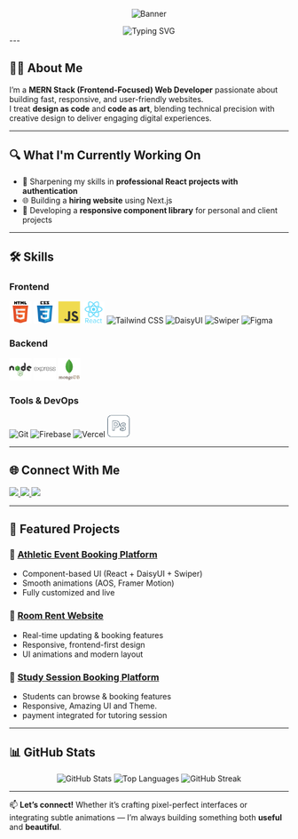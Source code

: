 <!-- Banner Image -->
<p align="center">
  <img src="https://i.ibb.co/4n7YQVYt/Black-and-Yellow-Web-Developer-Linked-In-Banner-2.png" alt="Banner" />
</p>

<div align="center">
  <img src="https://readme-typing-svg.herokuapp.com?font=Fira+Code&size=30&pause=1000&color=00BFFF&center=true&vCenter=true&width=600&lines=Hi+%F0%9F%91%8B,+I'm+MD+Mobarak+Hosen!;A+Passionate+MERN+Stack+Developer;Turning+Dreams+into+Dynamic+Websites!;Welcome+to+My+GitHub+Profile!" alt="Typing SVG" />
</div>
---

## 🧑‍💻 About Me
I’m a **MERN Stack (Frontend-Focused) Web Developer** passionate about building fast, responsive, and user-friendly websites.  
I treat **design as code** and **code as art**, blending technical precision with creative design to deliver engaging digital experiences.

---

## 🔍 What I'm Currently Working On
- 🚀 Sharpening my skills in **professional React projects with authentication**
- 🌐 Building a **hiring website** using Next.js
- 📱 Developing a **responsive component library** for personal and client projects

---

## 🛠 Skills

### **Frontend**
<p>
  <img src="https://raw.githubusercontent.com/devicons/devicon/master/icons/html5/html5-original-wordmark.svg" alt="HTML5" width="40" height="40" />
  <img src="https://raw.githubusercontent.com/devicons/devicon/master/icons/css3/css3-original-wordmark.svg" alt="CSS3" width="40" height="40" />
  <img src="https://raw.githubusercontent.com/devicons/devicon/master/icons/javascript/javascript-original.svg" alt="JavaScript" width="40" height="40" />
  <img src="https://raw.githubusercontent.com/devicons/devicon/master/icons/react/react-original-wordmark.svg" alt="React" width="40" height="40" />
  <img src="https://www.vectorlogo.zone/logos/tailwindcss/tailwindcss-icon.svg" alt="Tailwind CSS" width="40" height="40" />
  <img src="https://daisyui.com/favicon-512.png" alt="DaisyUI" width="40" height="40" />
  <img src="https://swiperjs.com/images/swiper-logo.svg" alt="Swiper" width="40" height="40" />
  <img src="https://www.vectorlogo.zone/logos/figma/figma-icon.svg" alt="Figma" width="40" height="40" />
</p>

### **Backend**
<p>
  <img src="https://raw.githubusercontent.com/devicons/devicon/master/icons/nodejs/nodejs-original-wordmark.svg" alt="Node.js" width="40" height="40" />
  <img src="https://raw.githubusercontent.com/devicons/devicon/master/icons/express/express-original-wordmark.svg" alt="Express" width="40" height="40" />
  <img src="https://raw.githubusercontent.com/devicons/devicon/master/icons/mongodb/mongodb-original-wordmark.svg" alt="MongoDB" width="40" height="40" />
</p>

### **Tools & DevOps**
<p>
  <img src="https://git-scm.com/images/logos/downloads/Git-Icon-1788C.png" alt="Git" width="40" height="40" />
  <img src="https://www.vectorlogo.zone/logos/firebase/firebase-icon.svg" alt="Firebase" width="40" height="40" />
  <img src="https://www.vectorlogo.zone/logos/vercel/vercel-icon.svg" alt="Vercel" width="40" height="40" />
  <img src="https://raw.githubusercontent.com/devicons/devicon/master/icons/photoshop/photoshop-line.svg" alt="Photoshop" width="40" height="40" />
</p>

---

## 🌐 Connect With Me
<p>
  <a href="https://github.com/mhskdr" target="_blank">
    <img src="https://img.shields.io/badge/GitHub-%23181717.svg?style=for-the-badge&logo=github&logoColor=white" />
  </a>
  <a href="https://linkedin.com/in/mdmobarakhosen" target="_blank">
    <img src="https://img.shields.io/badge/LinkedIn-%230A66C2.svg?style=for-the-badge&logo=linkedin&logoColor=white" />
  </a>
  <a href="mailto:mobarakhosen096@gmail.com" target="_blank">
    <img src="https://img.shields.io/badge/Gmail-D14836.svg?style=for-the-badge&logo=gmail&logoColor=white" />
  </a>
</p>

---

## 📌 Featured Projects

### 🔗 [Athletic Event Booking Platform](https://athleticas.netlify.app)
- Component-based UI (React + DaisyUI + Swiper)  
- Smooth animations (AOS, Framer Motion)  
- Fully customized and live

### 🔗 [Room Rent Website](https://roomie-connect.netlify.app/)
- Real-time updating & booking features  
- Responsive, frontend-first design  
- UI animations and modern layout

### 🔗 [Study Session Booking Platform](https://edusync-6d3dc.web.app)
- Students can browse & booking features  
- Responsive, Amazing UI and Theme.  
- payment integrated for tutoring session
---

## 📊 GitHub Stats
<p align="center">
  <img src="https://github-readme-stats.vercel.app/api?username=mhskdr&show_icons=true&theme=tokyonight" alt="GitHub Stats" />
  <img src="https://github-readme-stats.vercel.app/api/top-langs?username=mhskdr&show_icons=true&layout=compact&theme=tokyonight" alt="Top Languages" />
  <img src="https://github-readme-streak-stats.herokuapp.com/?user=mhskdr&theme=tokyonight" alt="GitHub Streak" />
</p>

---

📫 **Let’s connect!** Whether it’s crafting pixel-perfect interfaces or integrating subtle animations — I’m always building something both **useful** and **beautiful**.
